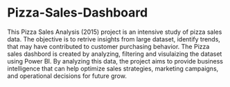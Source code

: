 # Pizza-Sales-Dashboard
This Pizza Sales Analysis (2015) project is an intensive study of pizza sales data. The objective is to retrive insights from large dataset, identify trends, that may have contributed to customer purchasing behavior. The Pizza sales dashbord is created by analyzing, filtering and visulaizing the dataset using Power BI. By analyzing this data, the project aims to provide business intelligence that can help optimize sales strategies, marketing campaigns, and operational decisions for future grow.
